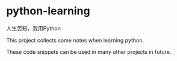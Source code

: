 # python-learning
人生苦短，我用Python

This project collects some notes when learning python.

These code snippets can be used in many other projects in future.
